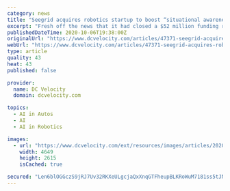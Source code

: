 ```yaml
---
category: news
title: "Seegrid acquires robotics startup to boost “situational awareness” for its self-driving vehicles"
excerpt: "Fresh off the news that it had closed a $52 million funding round last month, self-driving vehicle provider Seegrid is keeping its foot on the gas in its drive to position its vision guided vehicles (VGVs) in the material handling sector,"
publishedDateTime: 2020-10-06T19:38:00Z
originalUrl: "https://www.dcvelocity.com/articles/47371-seegrid-acquires-robotics-startup-to-boost-situational-awareness-for-its-self-driving-vehicles"
webUrl: "https://www.dcvelocity.com/articles/47371-seegrid-acquires-robotics-startup-to-boost-situational-awareness-for-its-self-driving-vehicles"
type: article
quality: 43
heat: 43
published: false

provider:
  name: DC Velocity
  domain: dcvelocity.com

topics:
  - AI in Autos
  - AI
  - AI in Robotics

images:
  - url: "https://www.dcvelocity.com/ext/resources/images/articles/2020/202010/Seegrid-MediaKit-Image2-1.jpg?height=635&t=1602009585&width=1200"
    width: 4649
    height: 2615
    isCached: true

secured: "Len6blOGGczS9jRJ7Uv32RKXeULgcjaQxXnqGTFheupBLKRoWuM7181ss5tJNi6/jYzsGq+p/n2BmQHtKKW+rXO4Q3NdWuew3q262wO8HkJr0jL5PLzXcvcwRtyOetr38cElD1F4kVE9Jne7RwcQNGEdzi8RzehqnBwKT8ThXZcreT9+HWFCbVppMUSpOfP3VBgY2bhq464/QgJBM9YlSv/iWHJBJjDnQFFpnlHUQii6PtJ5/3ouOOOpMWK8w8XC3Ue3eSksofgtAcUfXTyt3NMwChAD0sr6VFSN9ce4ud5sh00ZqdmVfycFB9pDl91jl+zKa7TxGOpkmbuYsolOSvYcojOLQ24RJenpMpD0xGY=;nCY4mAyFk6/D32WJZYvyrw=="
---
```


